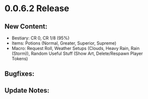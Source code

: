 # 0.0.6.2 Release
## New Content:
- Bestiary: CR 0, CR 1/8 (95%)
- Items: Potions (Normal, Greater, Superior, Supreme)
- Macro: Request Roll, Weather Setups (Clouds, Heavy Rain, Rain (Storm)), Random Useful Stuff (Show Art, Delete/Respawn Player Tokens)
## Bugfixes:
## Update Notes:
